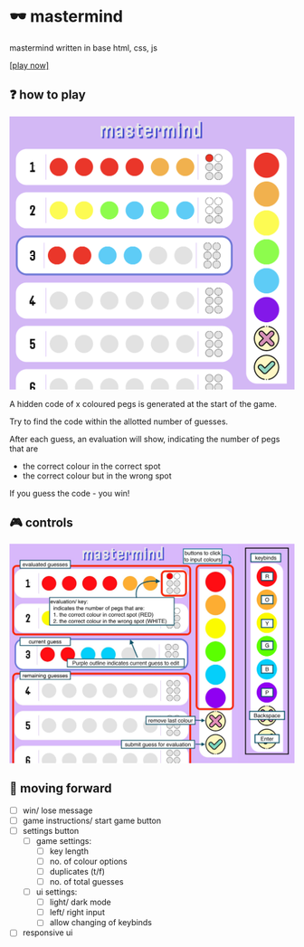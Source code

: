 # 🕶️ mastermind

mastermind written in base html, css, js

[[play now]](game-mastermind.vercel.app)

## ❓ how to play

![](./readme/ui.png "ui")

A hidden code of x coloured pegs is generated at the start of the game.

Try to find the code within the allotted number of guesses.

After each guess, an evaluation will show, indicating the number of pegs that are

- the correct colour in the correct spot
- the correct colour but in the wrong spot

If you guess the code - you win!

## 🎮 controls

![](./readme/controls.png "controls")

## 📝 moving forward

- [ ] win/ lose message
- [ ] game instructions/ start game button
- [ ] settings button
  - [ ] game settings:
    - [ ] key length
    - [ ] no. of colour options
    - [ ] duplicates (t/f)
    - [ ] no. of total guesses
  - [ ] ui settings:
    - [ ] light/ dark mode
    - [ ] left/ right input
    - [ ] allow changing of keybinds
- [ ] responsive ui

